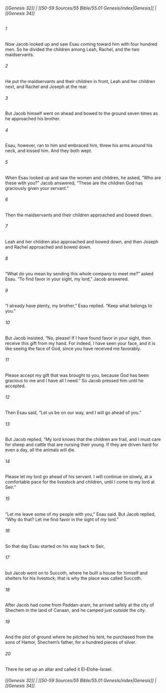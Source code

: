 
###### [[Genesis 32]] | [[50-59 Sources/55 Bible/55.01 Genesis/index|Genesis]] | [[Genesis 34]]

###### 1
Now Jacob looked up and saw Esau coming toward him with four hundred men. So he divided the children among Leah, Rachel, and the two maidservants.
###### 2
He put the maidservants and their children in front, Leah and her children next, and Rachel and Joseph at the rear.
###### 3
But Jacob himself went on ahead and bowed to the ground seven times as he approached his brother.
###### 4
Esau, however, ran to him and embraced him, threw his arms around his neck, and kissed him. And they both wept.
###### 5
When Esau looked up and saw the women and children, he asked, “Who are these with you?” Jacob answered, “These are the children God has graciously given your servant.”
###### 6
Then the maidservants and their children approached and bowed down.
###### 7
Leah and her children also approached and bowed down, and then Joseph and Rachel approached and bowed down.
###### 8
“What do you mean by sending this whole company to meet me?” asked Esau. “To find favor in your sight, my lord,” Jacob answered.
###### 9
“I already have plenty, my brother,” Esau replied. “Keep what belongs to you.”
###### 10
But Jacob insisted, “No, please! If I have found favor in your sight, then receive this gift from my hand. For indeed, I have seen your face, and it is like seeing the face of God, since you have received me favorably.
###### 11
Please accept my gift that was brought to you, because God has been gracious to me and I have all I need.” So Jacob pressed him until he accepted.
###### 12
Then Esau said, “Let us be on our way, and I will go ahead of you.”
###### 13
But Jacob replied, “My lord knows that the children are frail, and I must care for sheep and cattle that are nursing their young. If they are driven hard for even a day, all the animals will die.
###### 14
Please let my lord go ahead of his servant. I will continue on slowly, at a comfortable pace for the livestock and children, until I come to my lord at Seir.”
###### 15
“Let me leave some of my people with you,” Esau said. But Jacob replied, “Why do that? Let me find favor in the sight of my lord.”
###### 16
So that day Esau started on his way back to Seir,
###### 17
but Jacob went on to Succoth, where he built a house for himself and shelters for his livestock; that is why the place was called Succoth.
###### 18
After Jacob had come from Paddan-aram, he arrived safely at the city of Shechem in the land of Canaan, and he camped just outside the city.
###### 19
And the plot of ground where he pitched his tent, he purchased from the sons of Hamor, Shechem’s father, for a hundred pieces of silver.
###### 20
There he set up an altar and called it El-Elohe-Israel.

###### [[Genesis 32]] | [[50-59 Sources/55 Bible/55.01 Genesis/index|Genesis]] | [[Genesis 34]]
